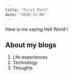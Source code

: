 ```yaml
---
title: "First Post"
date: "2020-11-06"
---
```


Here is me saying Hell World !

## About my blogs

1. Life experiences
2. Technology
3. Thoughts
